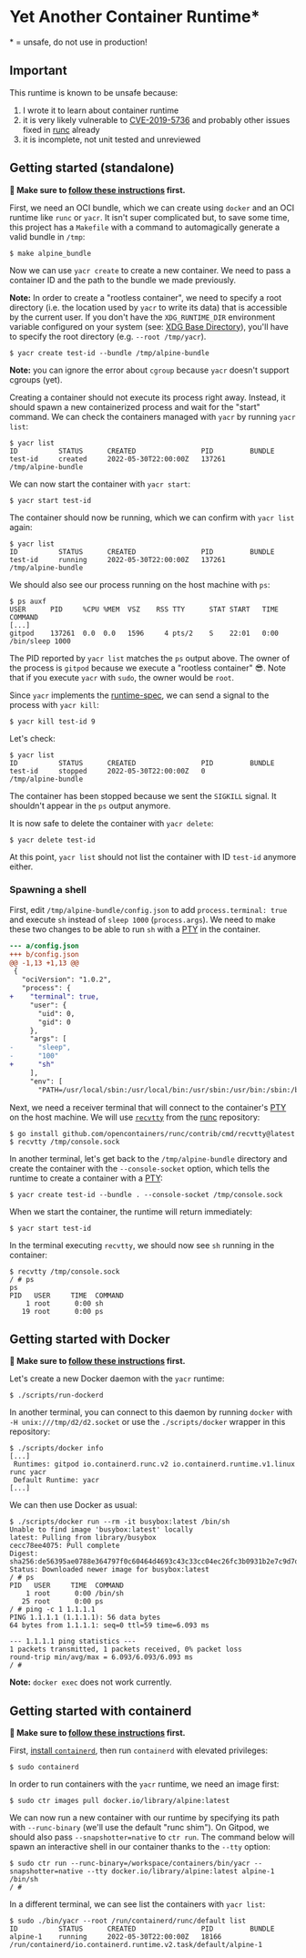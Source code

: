 # Yet Another Container Runtime\*

\* = unsafe, do not use in production!

## Important

This runtime is known to be unsafe because:

1. I wrote it to learn about container runtime
2. it is very likely vulnerable to [CVE-2019-5736][] and probably other issues fixed in [runc][] already
3. it is incomplete, not unit tested and unreviewed

## Getting started (standalone)

**👋 Make sure to [follow these instructions](../../README.md#building-this-project) first.**

First, we need an OCI bundle, which we can create using `docker` and an OCI runtime like `runc` or `yacr`. It isn't super complicated but, to save some time, this project has a `Makefile` with a command to automagically generate a valid bundle in `/tmp`:

```console
$ make alpine_bundle
```

Now we can use `yacr create` to create a new container. We need to pass a container ID and the path to the bundle we made previously.

**Note:** In order to create a "rootless container", we need to specify a root directory (i.e. the location used by `yacr` to write its data) that is accessible by the current user. If you don't have the `XDG_RUNTIME_DIR` environment variable configured on your system (see: [XDG Base Directory][]), you'll have to specify the root directory (e.g. `--root /tmp/yacr`).

```console
$ yacr create test-id --bundle /tmp/alpine-bundle
```

**Note:** you can ignore the error about `cgroup` because `yacr` doesn't support cgroups (yet).

Creating a container should not execute its process right away. Instead, it should spawn a new containerized process and wait for the "start" command. We can check the containers managed with `yacr` by running `yacr list`:

```console
$ yacr list
ID          STATUS      CREATED                PID         BUNDLE
test-id     created     2022-05-30T22:00:00Z   137261      /tmp/alpine-bundle
```

We can now start the container with `yacr start`:

```console
$ yacr start test-id
```

The container should now be running, which we can confirm with `yacr list` again:

```console
$ yacr list
ID          STATUS      CREATED                PID         BUNDLE
test-id     running     2022-05-30T22:00:00Z   137261      /tmp/alpine-bundle
```

We should also see our process running on the host machine with `ps`:

```console
$ ps auxf
USER      PID     %CPU %MEM  VSZ    RSS TTY      STAT START   TIME COMMAND
[...]
gitpod    137261  0.0  0.0   1596     4 pts/2    S    22:01   0:00 /bin/sleep 1000
```

The PID reported by `yacr list` matches the `ps` output above. The owner of the process is `gitpod` because we execute a "rootless container" 😎. Note that if you execute `yacr` with `sudo`, the owner would be `root`.

Since `yacr` implements the [runtime-spec][], we can send a signal to the process with `yacr kill`:

```console
$ yacr kill test-id 9
```

Let's check:

```console
$ yacr list
ID          STATUS      CREATED                PID         BUNDLE
test-id     stopped     2022-05-30T22:00:00Z   0           /tmp/alpine-bundle
```

The container has been stopped because we sent the `SIGKILL` signal. It shouldn't appear in the `ps` output anymore.

It is now safe to delete the container with `yacr delete`:

```console
$ yacr delete test-id
```

At this point, `yacr list` should not list the container with ID `test-id` anymore either.

### Spawning a shell

First, edit `/tmp/alpine-bundle/config.json` to add `process.terminal: true` and execute `sh` instead of `sleep 1000` (`process.args`). We need to make these two changes to be able to run `sh` with a [PTY][] in the container.

```diff
--- a/config.json
+++ b/config.json
@@ -1,13 +1,13 @@
 {
   "ociVersion": "1.0.2",
   "process": {
+    "terminal": true,
     "user": {
       "uid": 0,
       "gid": 0
     },
     "args": [
-      "sleep",
-      "100"
+      "sh"
     ],
     "env": [
       "PATH=/usr/local/sbin:/usr/local/bin:/usr/sbin:/usr/bin:/sbin:/bin"
```

Next, we need a receiver terminal that will connect to the container's [PTY][] on the host machine. We will use [`recvtty`][recvtty] from the [runc][] repository:

```console
$ go install github.com/opencontainers/runc/contrib/cmd/recvtty@latest
$ recvtty /tmp/console.sock
```

In another terminal, let's get back to the `/tmp/alpine-bundle` directory and create the container with the `--console-socket` option, which tells the runtime to create a container with a [PTY][]:

```console
$ yacr create test-id --bundle . --console-socket /tmp/console.sock
```

When we start the container, the runtime will return immediately:

```console
$ yacr start test-id
```

In the terminal executing `recvtty`, we should now see `sh` running in the container:

```console
$ recvtty /tmp/console.sock
/ # ps
ps
PID   USER     TIME  COMMAND
    1 root      0:00 sh
   19 root      0:00 ps
```

## Getting started with Docker

**👋 Make sure to [follow these instructions](../../README.md#building-this-project) first.**

Let's create a new Docker daemon with the `yacr` runtime:

```console
$ ./scripts/run-dockerd
```

In another terminal, you can connect to this daemon by running `docker` with `-H unix:///tmp/d2/d2.socket` or use the `./scripts/docker` wrapper in this repository:

```console
$ ./scripts/docker info
[...]
 Runtimes: gitpod io.containerd.runc.v2 io.containerd.runtime.v1.linux runc yacr
 Default Runtime: yacr
[...]
```

We can then use Docker as usual:

```console
$ ./scripts/docker run --rm -it busybox:latest /bin/sh
Unable to find image 'busybox:latest' locally
latest: Pulling from library/busybox
cecc78ee4075: Pull complete
Digest: sha256:de56395ae0788e364797f0c60464d4693c43c33cc04ec26fc3b0931b2e7c9d7d
Status: Downloaded newer image for busybox:latest
/ # ps
PID   USER     TIME  COMMAND
    1 root      0:00 /bin/sh
   25 root      0:00 ps
/ # ping -c 1 1.1.1.1
PING 1.1.1.1 (1.1.1.1): 56 data bytes
64 bytes from 1.1.1.1: seq=0 ttl=59 time=6.093 ms

--- 1.1.1.1 ping statistics ---
1 packets transmitted, 1 packets received, 0% packet loss
round-trip min/avg/max = 6.093/6.093/6.093 ms
/ #
```

**Note:** `docker exec` does not work currently.

## Getting started with containerd

**👋 Make sure to [follow these instructions](../../README.md#building-this-project) first.**

First, [install `containerd`][install-containerd], then run `containerd` with elevated privileges:

```console
$ sudo containerd
```

In order to run containers with the `yacr` runtime, we need an image first:

```console
$ sudo ctr images pull docker.io/library/alpine:latest
```

We can now run a new container with our runtime by specifying its path with `--runc-binary` (we'll use the default "runc shim"). On Gitpod, we should also pass `--snapshotter=native` to `ctr run`. The command below will spawn an interactive shell in our container thanks to the `--tty` option:

```console
$ sudo ctr run --runc-binary=/workspace/containers/bin/yacr --snapshotter=native --tty docker.io/library/alpine:latest alpine-1 /bin/sh
/ #
```

In a different terminal, we can see list the containers with `yacr list`:

```console
$ sudo ./bin/yacr --root /run/containerd/runc/default list
ID          STATUS      CREATED                PID         BUNDLE
alpine-1    running     2022-05-30T22:00:00Z   18166       /run/containerd/io.containerd.runtime.v2.task/default/alpine-1
```

[cve-2019-5736]: https://unit42.paloaltonetworks.com/breaking-docker-via-runc-explaining-cve-2019-5736/
[install-containerd]: https://github.com/containerd/containerd/blob/main/docs/getting-started.md
[recvtty]: https://github.com/opencontainers/runc/blob/main/contrib/cmd/recvtty/recvtty.go
[runc]: https://github.com/opencontainers/runc/
[runtime-spec]: https://github.com/opencontainers/runtime-spec
[user namespace mappings]: https://github.com/opencontainers/runtime-spec/blob/27924127bf391ea7691924c6dcb01f3369d69fe2/config-linux.md#user-namespace-mappings
[xdg base directory]: https://specifications.freedesktop.org/basedir-spec/basedir-spec-latest.html
[pty]: https://man7.org/linux/man-pages/man7/pty.7.html
